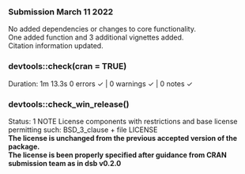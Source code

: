 ### Submission March 11 2022 

No added dependencies or changes to core functionality.  
One added function and 3 additional vignettes added.  
Citation information updated.  

### devtools::check(cran = TRUE)
Duration: 1m 13.3s
0 errors ✓ | 0 warnings ✓ | 0 notes ✓

### devtools::check_win_release()  
Status: 1 NOTE
License components with restrictions and base license permitting such:
  BSD_3_clause + file LICENSE  
**The license is unchanged from the previous accepted version of the package.**  
**The license is been properly specified after guidance from CRAN submission team as in dsb v0.2.0**

